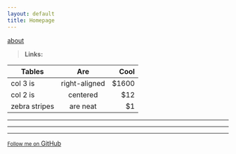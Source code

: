 ```yaml
---
layout: default
title: Homepage
---
```


[about](https://hiJen14.github.io/pages/about)

><b> Links: </b>

| Tables        | Are           | Cool  |
| ------------- |:-------------:| -----:|
| col 3 is      | right-aligned | $1600 |
| col 2 is      | centered      |   $12 |
| zebra stripes | are neat      |    $1 |

---
---
***

<a href="{{ site.github.owner_url }}" class="button"><small>Follow me on</small> GitHub</a>

